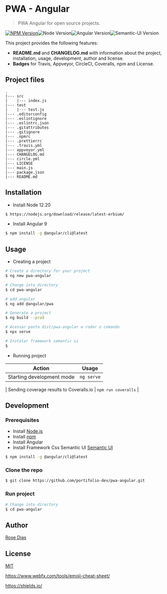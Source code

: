 # PWA - Angular

> PWA Angular for open source projects.

[![NPM Version][npm-badge]][npm-url]![Node Version][node-badge]![Angular Version][angular-badge]![Semantic-UI Version][semantic-ui-badge]


This project provides the following features:


- **README.md** and **CHANGELOG.md** with information about the project, installation, usage, development, author and license.
- **Badges** for Travis, Appveyor, CircleCI, Coveralls, npm and License.

## Project files

```text
.
|--- src
|    |--- index.js
|--- test
|    |--- test.js
|--- .editorconfig
|--- .eslintignore
|--- .eslintrc.json
|--- .gitattributes
|--- .gitignore
|--- .npmrc
|--- .prettierrc
|--- .travis.yml
|--- appveyor.yml
|--- CHANGELOG.md
|--- circle.yml
|--- LICENSE
|--- main.js
|--- package.json
|--- README.md
```

## Installation

- Install Node 12.20

```bash
$ https://nodejs.org/download/release/latest-erbium/
```


- Install Angular 9

```bash
$ npm install -g @angular/cli@latest
```


## Usage

- Creating a project

```bash
# Create a directory for your project
$ ng new pwa-angular

# Change into directory
$ cd pwa-angular

# add angular 
$ ng add @angular/pwa

# Generate a project
$ ng build --prod

# Acessar pasta dist/pwa-angular e rodar o comando 
$ npx serve

# Instalar framework semantic ui
$ 
```



- Running project

| Action                                   | Usage               |
| ---------------------------------------- | ------------------- |
| Starting development mode                | `ng serve`         |

| Sending coverage results to Coveralls.io | `npm run coveralls` |

## Development

### Prerequisites

- Install [Node.js](https://nodejs.org/download/release/latest-erbium/)
- Install [npm](https://www.npmjs.com/)
- Install Angular
- Install Framework Css Semantic UI [Semantic UI](https://cdnjs.cloudflare.com/ajax/libs/semantic-ui/2.4.1/semantic.min.css)

```bash
$ npm install -g @angular/cli@latest
```

### Clone the repo

```bash
$ git clone https://github.com/portifolio-dev/pwa-angular.git
```

### Run project

```bash
# Change into directory
$ cd pwa-angular


```

## Author

[Rose Dias]()


## License

[MIT](https://github.com/robertoachar/generator-oss-project/blob/master/LICENSE)

[node-badge]: https://img.shields.io/badge/node-12.20-brightgreen
[angular-badge]: https://img.shields.io/badge/angular-13.3.4-brightgreen
[npm-badge]: https://img.shields.io/badge/npm-6.14.16-brightgreen
[semantic-ui-badge]: https://img.shields.io/badge/Semantic--UI-2.4.1-brightgreen
[npm-url]: https://www.npmjs.com/package/generator-oss-project
[npm-downloads-badge]: https://img.shields.io/npm/dt/generator-oss-project.svg
[npm-downloads-url]: https://www.npmjs.com/package/generator-oss-project
[travis-badge]: https://travis-ci.org/robertoachar/generator-oss-project.svg?branch=master
[travis-url]: https://travis-ci.org/robertoachar/generator-oss-project
[circleci-badge]: https://circleci.com/gh/robertoachar/generator-oss-project/tree/master.svg?style=shield
[circleci-url]: https://circleci.com/gh/robertoachar/generator-oss-project
[appveyor-badge]: https://ci.appveyor.com/api/projects/status/github/robertoachar/generator-oss-project?branch=master&svg=true
[appveyor-url]: https://ci.appveyor.com/project/robertoachar/generator-oss-project
[coveralls-badge]: https://coveralls.io/repos/github/robertoachar/generator-oss-project/badge.svg?branch=master
[coveralls-url]: https://coveralls.io/github/robertoachar/generator-oss-project?branch=master
[license-badge]: https://img.shields.io/github/license/robertoachar/generator-oss-project.svg
[license-url]: https://opensource.org/licenses/MIT

https://www.webfx.com/tools/emoji-cheat-sheet/

https://shields.io/
